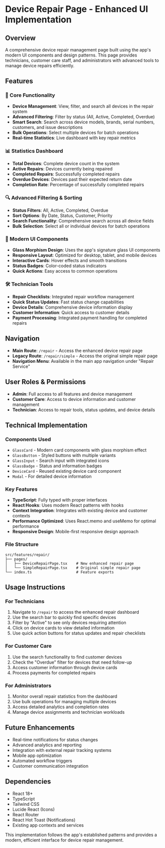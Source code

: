 # Device Repair Page - Enhanced UI Implementation

## Overview
A comprehensive device repair management page built using the app's modern UI components and design patterns. This page provides technicians, customer care staff, and administrators with advanced tools to manage device repairs efficiently.

## Features

### 🎯 Core Functionality
- **Device Management**: View, filter, and search all devices in the repair system
- **Advanced Filtering**: Filter by status (All, Active, Completed, Overdue)
- **Smart Search**: Search across device models, brands, serial numbers, customers, and issue descriptions
- **Bulk Operations**: Select multiple devices for batch operations
- **Real-time Statistics**: Live dashboard with key repair metrics

### 📊 Statistics Dashboard
- **Total Devices**: Complete device count in the system
- **Active Repairs**: Devices currently being repaired
- **Completed Repairs**: Successfully completed repairs
- **Overdue Devices**: Devices past their expected return date
- **Completion Rate**: Percentage of successfully completed repairs

### 🔍 Advanced Filtering & Sorting
- **Status Filters**: All, Active, Completed, Overdue
- **Sort Options**: By Date, Status, Customer, Priority
- **Search Functionality**: Comprehensive search across all device fields
- **Bulk Selection**: Select all or individual devices for batch operations

### 🎨 Modern UI Components
- **Glass Morphism Design**: Uses the app's signature glass UI components
- **Responsive Layout**: Optimized for desktop, tablet, and mobile devices
- **Interactive Cards**: Hover effects and smooth transitions
- **Status Badges**: Color-coded status indicators
- **Quick Actions**: Easy access to common operations

### 🛠️ Technician Tools
- **Repair Checklists**: Integrated repair workflow management
- **Quick Status Updates**: Fast status change capabilities
- **Device Details**: Comprehensive device information display
- **Customer Information**: Quick access to customer details
- **Payment Processing**: Integrated payment handling for completed repairs

## Navigation
- **Main Route**: `/repair` - Access the enhanced device repair page
- **Legacy Route**: `/repair/simple` - Access the original simple repair page
- **Navigation Menu**: Available in the main app navigation under "Repair Service"

## User Roles & Permissions
- **Admin**: Full access to all features and device management
- **Customer Care**: Access to device information and customer management
- **Technician**: Access to repair tools, status updates, and device details

## Technical Implementation

### Components Used
- `GlassCard` - Modern card components with glass morphism effect
- `GlassButton` - Styled buttons with multiple variants
- `GlassInput` - Search input with integrated icons
- `GlassBadge` - Status and information badges
- `DeviceCard` - Reused existing device card component
- `Modal` - For detailed device information

### Key Features
- **TypeScript**: Fully typed with proper interfaces
- **React Hooks**: Uses modern React patterns with hooks
- **Context Integration**: Integrates with existing device and customer contexts
- **Performance Optimized**: Uses React.memo and useMemo for optimal performance
- **Responsive Design**: Mobile-first responsive design approach

### File Structure
```
src/features/repair/
├── pages/
│   ├── DeviceRepairPage.tsx    # New enhanced repair page
│   └── SimpleRepairPage.tsx    # Original simple repair page
└── index.ts                    # Feature exports
```

## Usage Instructions

### For Technicians
1. Navigate to `/repair` to access the enhanced repair dashboard
2. Use the search bar to quickly find specific devices
3. Filter by "Active" to see only devices requiring attention
4. Click on device cards to view detailed information
5. Use quick action buttons for status updates and repair checklists

### For Customer Care
1. Use the search functionality to find customer devices
2. Check the "Overdue" filter for devices that need follow-up
3. Access customer information through device cards
4. Process payments for completed repairs

### For Administrators
1. Monitor overall repair statistics from the dashboard
2. Use bulk operations for managing multiple devices
3. Access detailed analytics and completion rates
4. Manage device assignments and technician workloads

## Future Enhancements
- Real-time notifications for status changes
- Advanced analytics and reporting
- Integration with external repair tracking systems
- Mobile app optimization
- Automated workflow triggers
- Customer communication integration

## Dependencies
- React 18+
- TypeScript
- Tailwind CSS
- Lucide React (Icons)
- React Router
- React Hot Toast (Notifications)
- Existing app contexts and services

This implementation follows the app's established patterns and provides a modern, efficient interface for device repair management.
